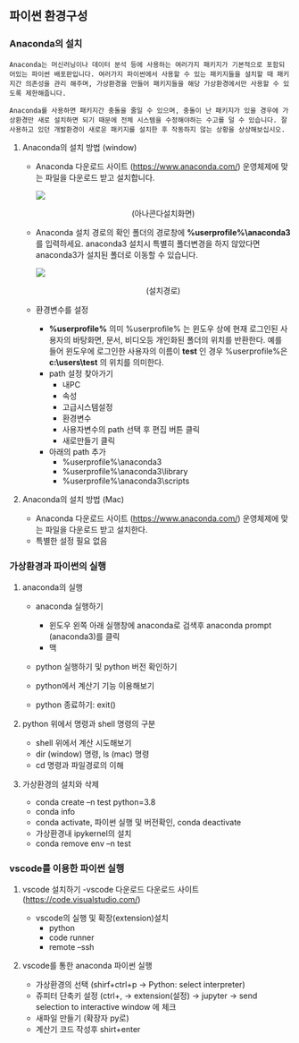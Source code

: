 ## 파이썬 환경구성
<!-- 1-1 -->

### Anaconda의 설치

    Anaconda는 머신러닝이나 데이터 분석 등에 사용하는 여러가지 패키지가 기본적으로 포함되어있는 파이썬 배포판입니다. 여러가지 파이썬에서 사용할 수 있는 패키지들을 설치할 때 패키지간 의존성을 관리 해주며, 가상환경을 만들어 패키지들을 해당 가상환경에서만 사용할 수 있도록 제한해줍니다. 

    Anaconda를 사용하면 패키지간 충돌을 줄일 수 있으며, 충돌이 난 패키지가 있을 경우에 가상환경만 새로 설치하면 되기 때문에 전체 시스템을 수정해야하는 수고를 덜 수 있습니다. 잘 사용하고 있던 개발환경이 새로운 패키지를 설치한 후 작동하지 않는 상황을 상상해보십시오. 

1. Anaconda의 설치 방법 (window)
    - Anaconda 다운로드 사이트 (https://www.anaconda.com/)
        운영체제에 맞는 파일을 다운로드 받고 설치합니다. 
        
        ![](./image/install.png)
        <center>    (아나콘다설치화면) </center>
   
    - Anaconda 설치 경로의 확인
        폴더의 경로창에 **%userprofile%\anaconda3**를 입력하세요. anaconda3 설치시 특별히 폴더변경을 하지 
        않았다면 anaconda3가 설치된 폴더로 이동할 수 있습니다. 

        ![](./image/path.png)
        <center>    (설치경로) </center>
    
    - 환경변수를 설정
        + **%userprofile%** 의미
            %userprofile% 는 윈도우 상에 현재 로그인된 사용자의 바탕화면, 문서, 비디오등 개인화된 폴더의 위치를 반환한다. 예를 들어 윈도우에 로그인한 사용자의 이름이 **test** 인 경우 %userprofile%은 **c:\users\test** 의 위치를 의미한다.
        + path 설정 찾아가기
            - 내PC
            - 속성
            - 고급시스템설정
            - 환경변수
            - 사용자변수의 path 선택 후 편집 버튼 클릭
            - 새로만들기 클릭
        + 아래의 path 추가
            - %userprofile%\anaconda3
            - %userprofile%\anaconda3\library
            - %userprofile%\anaconda3\scripts

2. Anaconda의 설치 방법 (Mac)
    - Anaconda 다운로드 사이트 (https://www.anaconda.com/)
        운영체제에 맞는 파일을 다운로드 받고 설치한다. 
    - 특별한 설정 필요 없음

### 가상환경과 파이썬의 실행
1. anaconda의 실행
    - anaconda 실행하기
        + 윈도우
         왼쪽 아래 실행창에 anaconda로 검색후 anaconda prompt (anaconda3)를 클릭
        + 맥

    - python 실행하기 및 python 버전 확인하기
    - python에서 계산기 기능 이용해보기
    - python 종료하기: exit()

2. python 위에서 명령과 shell 명령의 구분 
    - shell 위에서 계산 시도해보기
    - dir (window) 명령, ls (mac) 명령
    - cd 명령과 파일경로의 이해

3. 가상환경의 설치와 삭제
    - conda create –n test python=3.8
    - conda info 
    - conda activate, 파이썬 실행 및 버전확인, conda deactivate
    - 가상환경내 ipykernel의 설치    
    - conda remove env –n test


### vscode를 이용한 파이썬 실행

1. vscode 설치하기
    -vscode 다운로드
        다운로드 사이트(https://code.visualstudio.com/) 

    - vscode의 실행 및 확장(extension)설치
        + python
        + code runner
        + remote –ssh

2. vscode를 통한 anaconda  파이썬 실행 
    - 가상환경의 선택 (shirf+ctrl+p → Python: select interpreter)
    - 쥬피터 단축키 설정 (ctrl+, → extension(설정) → jupyter → send selection to interactive window 에 체크
    - 새파일 만들기 (확장자 py로)
    - 계산기 코드 작성후 shirt+enter